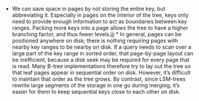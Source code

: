 *  We can save space in pages by not storing the entire key, but abbreviating it. Especially in pages
on the interior of the tree, keys only need to provide enough information to act as boundaries
between key ranges. Packing more keys into a page allows the tree to have a higher branching
factor, and thus fewer levels.[iii](ch03.html#idm140605778198240) *  In general, pages can be positioned anywhere on disk; there is nothing requiring pages with
nearby key ranges to be nearby on disk. If a query needs to scan over a large part of the key
range in sorted order, that page-by-page layout can be inefficient, because a disk seek may be
required for every page that is read. Many B-tree implementations therefore try to lay out the
tree so that leaf pages appear in sequential order on disk. However, it’s difficult to maintain
that order as the tree grows. By contrast, since LSM-trees rewrite large segments of the storage
in one go during merging, it’s easier for them to keep sequential keys close to each other on disk.